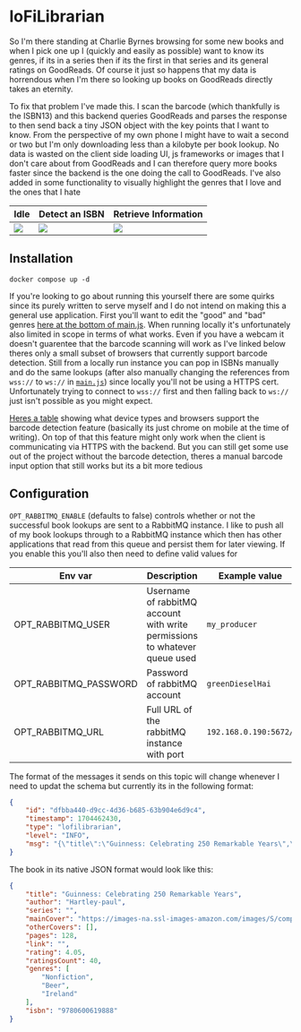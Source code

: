 # loFiLibrarian

So I'm there standing at Charlie Byrnes browsing for some new books and when I pick one up I (quickly and easily as possible) want to know its genres, if its in a series then if its the first in that series and its general ratings on GoodReads. Of course it just so happens that my data is horrendous when I'm there so looking up books on GoodReads directly takes an eternity. 

To fix that problem I've made this. I scan the barcode (which thankfully is the ISBN13) and this backend queries GoodReads and parses the response to then send back a tiny JSON object with the key points that I want to know. From the perspective of my own phone I might have to wait a second or two but I'm only downloading less than a kilobyte per book lookup. No data is wasted on the client side loading UI, js frameworks or images that I don't care about from GoodReads and I can therefore query more books faster since the backend is the one doing the call to GoodReads. I've also added in some functionality to visually highlight the genres that I love and the ones that I hate

| Idle   | Detect an ISBN | Retrieve Information |  
| ----------- | ----------- | ----------- |
| ![](https://i.imgur.com/7FSbi0t.png)     | ![](https://i.imgur.com/IrPybVU.png)  |  ![](https://i.imgur.com/kPByKMB.png)  

## Installation

`docker compose up -d`

If you're looking to go about running this yourself there are some quirks since its purely written to serve myself and I do not intend on making this a general use application. First you'll want to edit the "good" and "bad" genres [here at the bottom of main.js](https://github.com/IamCathal/loFiLibrarian/blob/master/static/javascript/main.js#L187-L198). When running locally it's unfortunately also limited in scope in terms of what works. Even if you have a webcam it doesn't guarentee that the barcode scanning will work as I've linked below theres only a small subset of browsers that currently support barcode detection. Still from a locally run instance you can pop in ISBNs manually and do the same lookups (after also manually changing the references from `wss://` to `ws://` in [`main.js`](https://github.com/IamCathal/loFiLibrarian/blob/master/static/javascript/main.js)) since locally you'll not be using a HTTPS cert. Unfortunately trying to connect to `wss://` first and then falling back to `ws://` just isn't possible as you might expect.

[Heres a table](https://developer.mozilla.org/en-US/docs/Web/API/Barcode_Detection_API#browser_compatibility) showing what device types and browsers support the barcode detection feature (basically its just chrome on mobile at the time of writing). On top of that this feature might only work when the client is communicating via HTTPS with the backend. But you can still get some use out of the project without the barcode detection, theres a manual barcode input option that still works but its a bit more tedious


## Configuration

`OPT_RABBITMQ_ENABLE` (defaults to false) controls whether or not the successful book lookups are sent to a RabbitMQ instance. I like to push all of my book lookups through to a RabbitMQ instance which then has other applications that read from this queue and persist them for later viewing. If you enable this you'll also then need to define valid values for 

| Env var      | Description | Example value   |
| ----------- | ----------- |----------- |
| OPT_RABBITMQ_USER      | Username of rabbitMQ account with write permissions to whatever queue used       | `my_producer`  |
| OPT_RABBITMQ_PASSWORD   | Password of rabbitMQ account        | `greenDieselHai`  |
| OPT_RABBITMQ_URL   | Full URL of the rabbitMQ instance with port        | `192.168.0.190:5672/`  |

The format of the messages it sends on this topic will change whenever I need to updat the schema but currently its in the following format:
```json
{
    "id": "dfbba440-d9cc-4d36-b685-63b904e6d9c4",
    "timestamp": 1704462430,
    "type": "lofilibrarian",
    "level": "INFO",
    "msg": "{\"title\":\"Guinness: Celebrating 250 Remarkable Years\",\"author\":\"Hartley-paul\",\"series\":\"\",\"mainCover\":\"https://images-na.ssl-images-amazon.com/images/S/compressed.photo.goodreads.com/books/1349085250i/8383928.jpg\",\"otherCovers\":[],\"pages\":128,\"link\":\"\",\"rating\":4.05,\"ratingsCount\":40,\"genres\":[\"Nonfiction\",\"Beer\",\"Ireland\"],\"isbn\":\"9780600619888\"}",
}
```

The book in its native JSON format would look like this:
```json
{
    "title": "Guinness: Celebrating 250 Remarkable Years",
    "author": "Hartley-paul",
    "series": "",
    "mainCover": "https://images-na.ssl-images-amazon.com/images/S/compressed.photo.goodreads.com/books/1349085250i/8383928.jpg",
    "otherCovers": [],
    "pages": 128,
    "link": "",
    "rating": 4.05,
    "ratingsCount": 40,
    "genres": [
        "Nonfiction",
        "Beer",
        "Ireland"
    ],
    "isbn": "9780600619888"
}
```